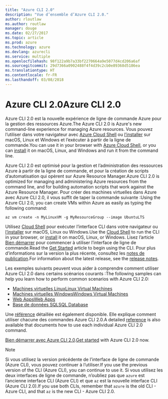 ```yaml
---
title: "Azure CLI 2.0"
description: "Vue d’ensemble d’Azure CLI 2.0."
author: rloutlaw
ms.author: routlaw
manager: douge
ms.date: 02/27/2017
ms.topic: article
ms.prod: azure
ms.technology: azure
ms.devlang: azurecli
ms.service: multiple
ms.openlocfilehash: 98f122a9b7a33bf2270664a9e5077d4cd206a6af
ms.sourcegitcommit: 29d7366a0902488f4f4d39c2cb0e89368d5186ea
ms.translationtype: HT
ms.contentlocale: fr-FR
ms.lasthandoff: 03/08/2018
---
```

# <a name="azure-cli-20"></a><span data-ttu-id="44c0a-103">Azure CLI 2.0</span><span class="sxs-lookup"><span data-stu-id="44c0a-103">Azure CLI 2.0</span></span>

<span data-ttu-id="44c0a-104">Azure CLI 2.0 est la nouvelle expérience de ligne de commande Azure pour la gestion des ressources Azure.</span><span class="sxs-lookup"><span data-stu-id="44c0a-104">The Azure CLI 2.0 is Azure's new command-line experience for managing Azure resources.</span></span>
<span data-ttu-id="44c0a-105">Vous pouvez l’utiliser dans votre navigateur avec [Azure Cloud Shell](/azure/cloud-shell/overview) ou [l’installer](install-azure-cli.md) sur macOS, Linux et Windows et l’exécuter à partir de la ligne de commande.</span><span class="sxs-lookup"><span data-stu-id="44c0a-105">You can use it in your browser with [Azure Cloud Shell](/azure/cloud-shell/overview), or you can [install](install-azure-cli.md) it on macOS, Linux, and Windows and run it from the command line.</span></span>

<span data-ttu-id="44c0a-106">Azure CLI 2.0 est optimisé pour la gestion et l’administration des ressources Azure à partir de la ligne de commande, et pour la création de scripts d’automatisation qui opèrent sur Azure Resource Manager.</span><span class="sxs-lookup"><span data-stu-id="44c0a-106">Azure CLI 2.0 is optimized for managing and administering Azure resources from the command line, and for building automation scripts that work against the Azure Resource Manager.</span></span> <span data-ttu-id="44c0a-107">Pour créer des machines virtuelles dans Azure avec Azure CLI 2.0, il vous suffit de taper la commande suivante :</span><span class="sxs-lookup"><span data-stu-id="44c0a-107">Using the Azure CLI 2.0, you can create VMs within Azure as easily as typing the following command:</span></span>

```azurecli-interactive
az vm create -n MyLinuxVM -g MyResourceGroup --image UbuntuLTS
```

<span data-ttu-id="44c0a-108">Utilisez [Cloud Shell](/azure/cloud-shell/overview) pour exécuter l’interface CLI dans votre navigateur ou [l’installer](install-azure-cli.md) sur macOS, Linux ou Windows.</span><span class="sxs-lookup"><span data-stu-id="44c0a-108">Use the [Cloud Shell](/azure/cloud-shell/overview) to run the CLI in your browser, or [install](install-azure-cli.md) it on macOS, Linux, or Windows.</span></span>
<span data-ttu-id="44c0a-109">Lisez l’article [Bien démarrer](get-started-with-azure-cli.md) pour commencer à utiliser l’interface de ligne de commande.</span><span class="sxs-lookup"><span data-stu-id="44c0a-109">Read the [Get Started](get-started-with-azure-cli.md) article to begin using the CLI.</span></span>
<span data-ttu-id="44c0a-110">Pour plus d’informations sur la version la plus récente, consultez les [notes de publication](release-notes-azure-cli.md).</span><span class="sxs-lookup"><span data-stu-id="44c0a-110">For information about the latest release, see the [release notes](release-notes-azure-cli.md).</span></span>

<span data-ttu-id="44c0a-111">Les exemples suivants peuvent vous aider à comprendre comment utiliser Azure CLI 2.0 dans certains scénarios courants :</span><span class="sxs-lookup"><span data-stu-id="44c0a-111">The following samples can help you learn how to perform common scenarios with Azure CLI 2.0:</span></span>
- [<span data-ttu-id="44c0a-112">Machines virtuelles Linux</span><span class="sxs-lookup"><span data-stu-id="44c0a-112">Linux Virtual Machines</span></span>](/azure/virtual-machines/virtual-machines-linux-cli-samples?toc=%2fcli%2fazure%2ftoc.json&bc=%2fcli%2fazure%2fbreadcrumb%2ftoc.json)
- [<span data-ttu-id="44c0a-113">Machines virtuelles Windows</span><span class="sxs-lookup"><span data-stu-id="44c0a-113">Windows Virtual Machines</span></span>](/azure/virtual-machines/virtual-machines-windows-cli-samples?toc=%2fcli%2fazure%2ftoc.json&bc=%2fcli%2fazure%2fbreadcrumb%2ftoc.json)
- [<span data-ttu-id="44c0a-114">Web Apps</span><span class="sxs-lookup"><span data-stu-id="44c0a-114">Web Apps</span></span>](/azure/app-service-web/app-service-cli-samples?toc=%2fcli%2fazure%2ftoc.json&bc=%2fcli%2fazure%2fbreadcrumb%2ftoc.json)
- [<span data-ttu-id="44c0a-115">Base de données SQL</span><span class="sxs-lookup"><span data-stu-id="44c0a-115">SQL Database</span></span>](/azure/sql-database/sql-database-cli-samples?toc=%2fcli%2fazure%2ftoc.json&bc=%2fcli%2fazure%2fbreadcrumb%2ftoc.json)

<span data-ttu-id="44c0a-116">Une [référence](/cli/azure/reference-index) détaillée est également disponible. Elle explique comment utiliser chacune des commandes Azure CLI 2.0.</span><span class="sxs-lookup"><span data-stu-id="44c0a-116">A detailed [reference](/cli/azure/reference-index) is also available that documents how to use each individual Azure CLI 2.0 command.</span></span>

<span data-ttu-id="44c0a-117">[Bien démarrer avec Azure CLI 2.0](get-started-with-azure-cli.md).</span><span class="sxs-lookup"><span data-stu-id="44c0a-117">[Get started](get-started-with-azure-cli.md) with Azure CLI 2.0 now.</span></span>


> [!NOTE]
> <span data-ttu-id="44c0a-118">Si vous utilisez la version précédente de l’interface de ligne de commande (Azure CLI), vous pouvez continuer à l’utiliser.</span><span class="sxs-lookup"><span data-stu-id="44c0a-118">If you use the previous version of the CLI (Azure CLI), you can continue to use it.</span></span>
> <span data-ttu-id="44c0a-119">Si vous utilisez les deux interfaces de ligne de commande, n’oubliez pas que `azure` est l’ancienne interface CLI (Azure CLI) et que `az` est la nouvelle interface CLI (Azure CLI 2.0).</span><span class="sxs-lookup"><span data-stu-id="44c0a-119">If you use both CLIs, remember that `azure` is the old CLI - Azure CLI, and that `az` is the new CLI - Azure CLI 2.0.</span></span>
